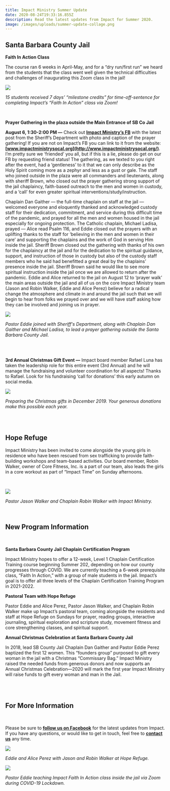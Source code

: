```yaml
---
title: Impact Ministry Summer Update
date: 2020-08-24T19:33:16.855Z
description: Read the latest updates from Impact for Summer 2020.
image: /images/uploads/summer-update-collage.png
---
```

## Santa Barbara County Jail

**Faith In Action Class** 

The course ran 6 weeks in April-May, and for a “dry run/first run” we heard from the students that the class went well given the technical difficulties and challenges of inaugurating this Zoom class in the jail!

![](/images/uploads/faith-in-action-students.jpg)

*15 students received 7 days’ “milestone credits” for time-off-sentence for completing Impact’s “Faith In Action” class via Zoom!*

<br>

**Prayer Gathering in the plaza outside the Main Entrance of SB Co Jail**

**August 6, 1:30-2:00 PM —** Check out **[Impact Ministry’s FB](https://www.facebook.com/Impact-Ministry-107515464244942)** with the latest post from the Sheriff’s Department with photo and caption of the prayer gathering! If you are not on Impact’s FB you can link to it from the website: **[www.impactministrysocal.org](http://www.impactministrysocal.org/)**. I’m pretty sure we ‘friended’ you all, but if this is a lie, please do get on our FB by requesting friend status! The gathering, as we texted to you right after the event, had a ‘gentleness’ to it that we can only describe as the Holy Spirit coming more as a zephyr and less as a gust or gale. The staff who joined outside in the plaza were all commanders and lieutenants, along with sheriff Brown, who closed out the prayer gathering strong support of the jail chaplaincy, faith-based outreach to the men and women in custody, and a ‘call’ for even greater spiritual interventions/study/​instruction. 

Chaplain Dan Gaither — the full-time chaplain on staff at the jail — welcomed everyone and eloquently thanked and acknowledged custody staff for their dedication, commitment, and service during this difficult time of the pandemic, and prayed for all the men and women housed in the jail especially for ongoing protection. The Catholic chaplain, Michael Ladisa, prayed — Alice read Psalm 116, and Eddie closed out the prayers with an uplifting thanks to the staff for ‘believing in the men and women in their care’ and supporting the chaplains and the work of God in serving Him inside the jail. Sheriff Brown closed out the gathering with thanks of his own for the chaplaincy at the jail and for the dedication to the spiritual guidance, support, and instruction of those in custody but also of the custody staff members who he said had benefitted a great deal by the chaplains’ presence inside the jail. Sheriff Brown said he would like to see more spiritual instruction inside the jail once we are allowed to return after the pandemic. Eddie and Alice returned to the jail on August 12 to ‘prayer walk’ the main areas outside the jail and all of us on the core Impact Ministry team (Jason and Robin Walker, Eddie and Alice Perez) believe for a radical change the atmosphere and climate in and around the jail such that we will begin to hear from folks we prayed over and we will have staff asking how they can be involved and joining us in prayer.

![](/images/uploads/prayer-gathering.jpg)

*Pastor Eddie joined with Sheriff's Department, along with Chaplain Dan Gaither and Michael Ladisa, to lead a prayer gathering outside the Santa Barbara County Jail.*

\
<br>

**3rd Annual Christmas Gift Event —** Impact board member Rafael Luna has taken the leadership role for this entire event (3rd Annual) and he will manage the fundraising and volunteer coordination for all aspects! Thanks to Rafael. Look for his fundraising ‘call for donations’ this early autumn on social media.

![](/images/uploads/holiday-gift-drive.jpg)

*Preparing the Christmas gifts in December 2019. Your generous donations make this possible each year.*

**<br><br>**

## Hope Refuge

Impact Ministry has been invited to come alongside the young girls in residence who have been rescued from sex trafficking to provide faith-building workshops and team-based activities. Our board member, Robin Walker, owner of Core Fitness, Inc. is a part of our team, also leads the girls in a core workout as part of “Impact Time” on Sunday afternoons.

<br>

![](/images/uploads/jason-walker-robin-walker.png)

*Pastor Jason Walker and Chaplain Robin Walker with Impact Ministry.*

<br>

## **New Program Information**

<br>

**Santa Barbara County Jail Chaplain Certification Program**

Impact Ministry hopes to offer a 12-week, Level 1 Chaplain Certification Training course beginning Summer 202, depending on how our county progresses through COVID. We are currently teaching a 6-week prerequisite class, “Faith In Action,” with a group of male students in the jail. Impact’s goal is to offer all three levels of the Chaplain Certification Training Program in 2021-2022.

**Pastoral Team with Hope Refuge**

Pastor Eddie and Alice Perez, Pastor Jason Walker, and Chaplain Robin Walker make up Impact’s pastoral team, coming alongside the residents and staff at Hope Refuge on Sundays for prayer, reading groups, interactive journaling, spiritual exploration and scripture study, movement fitness and core strengthening classes, and spiritual support.

**Annual Christmas Celebration at Santa Barbara County Jail**

In 2018, lead SB County Jail Chaplain Dan Gaither and Pastor Eddie Perez baptized the first 12 women. This “founders group” purposed to gift every woman in the jail with a Christmas “Commissary Bag.” Impact Ministry raised the needed funds from generous donors and now supports an Annual Christmas Celebration—2020 will mark the first year Impact Ministry will raise funds to gift every woman and man in the Jail.

<br><br>

## **For More Information**

<br>

Please be sure to **[follow us on Facebook](https://www.facebook.com/Impact-Ministry-107515464244942)** for the latest updates from Impact. If you have any questions, or would like to get in touch, feel free to **[contact us](https://www.impactministrysocal.org/about/)** any time.

![](/images/uploads/eddie-perez-alice-perez-jason-walker-robin-walker.jpg)

*Eddie and Alice Perez with Jason and Robin Walker at Hope Refuge.*

![](/images/uploads/faith-in-action-zoom.jpg)

*Pastor Eddie teaching Impact Faith In Action class inside the jail via Zoom during COVID-19 Lockdown.*
